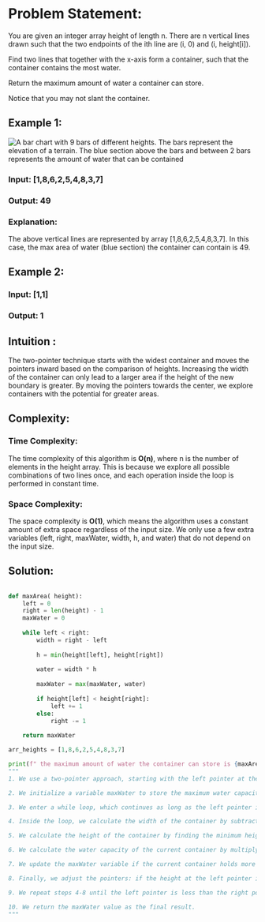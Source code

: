 # Problem Statement:

You are given an integer array height of length n. There are n vertical lines drawn such that the two endpoints of the ith line are (i, 0) and (i, height[i]).

Find two lines that together with the x-axis form a container, such that the container contains the most water.

Return the maximum amount of water a container can store.

Notice that you may not slant the container.

## Example 1:

![A bar chart with 9 bars of different heights. The bars represent the elevation of a terrain. The blue section above the bars and between 2 bars represents the amount of water that can be contained](https://s3-lc-upload.s3.amazonaws.com/uploads/2018/07/17/question_11.jpg)

### Input: [1,8,6,2,5,4,8,3,7]

### Output: 49

### Explanation:

The above vertical lines are represented by array [1,8,6,2,5,4,8,3,7]. In this case, the max area of water (blue section) the container can contain is 49.

## Example 2:

### Input: [1,1]

### Output: 1

## Intuition :

The two-pointer technique starts with the widest container and moves the pointers inward based on the comparison of heights.
Increasing the width of the container can only lead to a larger area if the height of the new boundary is greater. By moving the pointers towards the center, we explore containers with the potential for greater areas.

## Complexity:
### Time Complexity:
The time complexity of this algorithm is **O(n)**, where n is the number of elements in the height array. This is because we explore all possible combinations of two lines once, and each operation inside the loop is performed in constant time.

### Space Complexity:
The space complexity is **O(1)**, which means the algorithm uses a constant amount of extra space regardless of the input size. We only use a few extra variables (left, right, maxWater, width, h, and water) that do not depend on the input size.

## Solution:

```py

def maxArea( height):
    left = 0           
    right = len(height) - 1  
    maxWater = 0        
    
    while left < right:
        width = right - left
        
        h = min(height[left], height[right])
        
        water = width * h
        
        maxWater = max(maxWater, water)
        
        if height[left] < height[right]:
            left += 1
        else:
            right -= 1
    
    return maxWater

arr_heights = [1,8,6,2,5,4,8,3,7]

print(f" the maximum amount of water the container can store is {maxArea(arr_heights)}")
"""
1. We use a two-pointer approach, starting with the left pointer at the leftmost edge of the array (left = 0) and the right pointer at the rightmost edge of the array (right = height.size() - 1).

2. We initialize a variable maxWater to store the maximum water capacity, initially set to 0.

3. We enter a while loop, which continues as long as the left pointer is less than the right pointer. This loop allows us to explore all possible combinations of two lines.

4. Inside the loop, we calculate the width of the container by subtracting the positions of the two pointers: width = right - left.

5. We calculate the height of the container by finding the minimum height between the two lines at positions height[left] and height[right]: h = min(height[left], height[right]).

6. We calculate the water capacity of the current container by multiplying the width and height: water = width * h.

7. We update the maxWater variable if the current container holds more water than the previous maximum: maxWater = max(maxWater, water).

8. Finally, we adjust the pointers: if the height at the left pointer is smaller than the height at the right pointer (height[left] < height[right]), we move the left pointer to the right (left++); otherwise, we move the right pointer to the left (right--).

9. We repeat steps 4-8 until the left pointer is less than the right pointer. Once the pointers meet, we have explored all possible combinations, and the maxWater variable contains the maximum water capacity.

10. We return the maxWater value as the final result.
"""





